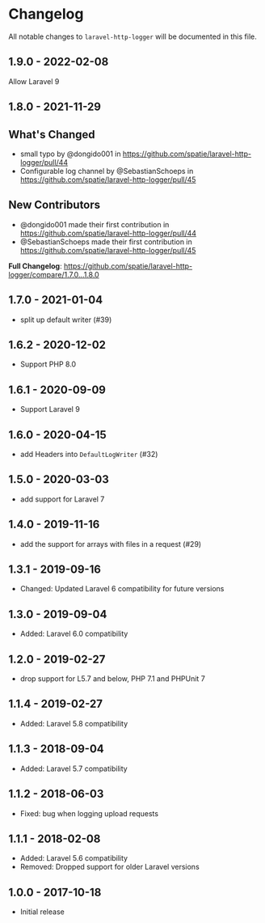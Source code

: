 # Changelog

All notable changes to `laravel-http-logger` will be documented in this file.

## 1.9.0 - 2022-02-08

Allow Laravel 9

## 1.8.0 - 2021-11-29

## What's Changed

- small typo by @dongido001 in https://github.com/spatie/laravel-http-logger/pull/44
- Configurable log channel by @SebastianSchoeps in https://github.com/spatie/laravel-http-logger/pull/45

## New Contributors

- @dongido001 made their first contribution in https://github.com/spatie/laravel-http-logger/pull/44
- @SebastianSchoeps made their first contribution in https://github.com/spatie/laravel-http-logger/pull/45

**Full Changelog**: https://github.com/spatie/laravel-http-logger/compare/1.7.0...1.8.0

## 1.7.0 - 2021-01-04

- split up default writer (#39)

## 1.6.2 - 2020-12-02

- Support PHP 8.0

## 1.6.1 - 2020-09-09

- Support Laravel 9

## 1.6.0 - 2020-04-15

- add Headers into `DefaultLogWriter` (#32)

## 1.5.0 - 2020-03-03

- add support for Laravel 7

## 1.4.0 - 2019-11-16

- add the support for arrays with files in a request (#29)

## 1.3.1 - 2019-09-16

- Changed: Updated Laravel 6 compatibility for future versions

## 1.3.0 - 2019-09-04

- Added: Laravel 6.0 compatibility

## 1.2.0 - 2019-02-27

- drop support for L5.7 and below, PHP 7.1 and PHPUnit 7

## 1.1.4 - 2019-02-27

- Added: Laravel 5.8 compatibility

## 1.1.3 - 2018-09-04

- Added: Laravel 5.7 compatibility

## 1.1.2 - 2018-06-03

- Fixed: bug when logging upload requests

## 1.1.1 - 2018-02-08

- Added: Laravel 5.6 compatibility
- Removed: Dropped support for older Laravel versions

## 1.0.0 - 2017-10-18

- Initial release
